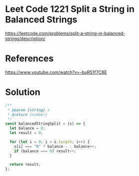 # Leet Code 1221 Split a String in Balanced Strings

https://leetcode.com/problems/split-a-string-in-balanced-strings/description/

# References

https://www.youtube.com/watch?v=-buRS1f7C8E

# Solution

```javascript
/**
 * @param {string} s
 * @return {number}
 */
const balancedStringSplit = (s) => {
  let balance = 0;
  let result = 0;

  for (let i = 0; i < s.length; i++) {
    s[i] === "R" ? balance-- : balance++;
    if (balance === 0) result++;
  }

  return result;
};
```
